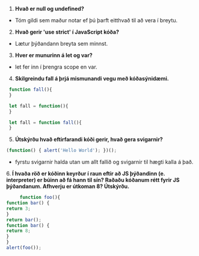 1. <b>Hvað er null og undefined?</b> 
  * Tóm gildi sem maður notar ef þú þarft eitthvað til að vera í breytu.
2. <b>Hvað gerir 'use strict' í JavaScript kóða?</b> 
  * Lætur þýðandann breyta sem minnst.
3. <b>Hver er munurinn á let og var?</b>
  * let fer inn í þrengra scope en var.

4. <b>Skilgreindu fall á þrjá mismunandi vegu með kóðasýnidæmi.</b>
 ```javascript
  function fall(){
  }
  ```
  
 ```javascript
  let fall = function(){
  }
  ```
  
 ```javascript
  let fall = function fall(){
  }
  ```
5. <b>Útskýrðu hvað eftirfarandi kóði gerir, hvað gera svigarnir?</b>
 ```javascript
 (function() { alert('Hello World'); })();
 ```
 * fyrstu svigarnir halda utan um allt fallið og svigarnir til hægti kalla á það.

6.<b> Í hvaða röð er kóðinn keyrður í raun eftir að JS þýðandinn (e. interpreter) er búinn að fá
hann til sín? Raðaðu kóðanum rétt fyrir JS þýðandanum. Afhverju er útkoman 8? Útskýrðu.</b>
```javascript
     function foo(){
function bar() {
return 3;
}
return bar();
function bar() {
return 8;
}
}
alert(foo()); 

```
